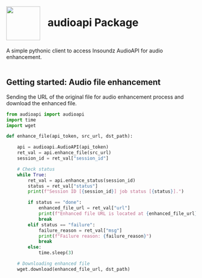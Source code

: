 <h1><img align="center" height="90" src="https://drive.google.com/uc?export=view&id=1b1DHDNsl_XGjtU_AK1QR9q_lSo3iLQ4x"> &nbsp; audioapi Package</h1>
A simple pythonic client to access Insoundz AudioAPI for audio enhancement.
<br />
<br />

## Getting started: Audio file enhancement
Sending the URL of the original file for audio enhancement process and download the enhanced file.

```python
from audioapi import audioapi
import time
import wget

def enhance_file(api_token, src_url, dst_path):

    api = audioapi.AudioAPI(api_token)
    ret_val = api.enhance_file(src_url)
    session_id = ret_val["session_id"]

    # Check status
    while True:
        ret_val = api.enhance_status(session_id)
        status = ret_val["status"]
        print(f"Session ID [{session_id}] job status [{status}].")

        if status == "done":
            enhanced_file_url = ret_val["url"]
            print(f"Enhanced file URL is located at {enhanced_file_url}")
            break
        elif status == "failure":
            failure_reason = ret_val["msg"]
            print(f"Failure reason: {failure_reason}")
            break
        else:
            time.sleep(3)

    # Downloading enhanced file
    wget.download(enhanced_file_url, dst_path)
```
